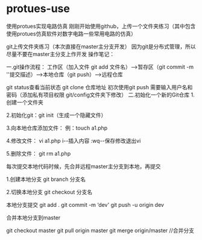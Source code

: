 # protues-use
使用protues实现电路仿真
刚刚开始使用github，上传一个文件夹练习（其中包含使用protues仿真软件对数字电路一些常用电路的仿真）

git上传文件夹练习（本次直接在master主分支开发）
因为git是分布式管理，所以尽量不要在master主分支上作开发
操作笔记：

一.git操作流程：
工作区（加入文件 git add 文件名）-->暂存区（git commit -m ''提交描述）-->本地仓库（git push）-->远程仓库

git status查看当前状态
git clone 仓库地址
初次使用git push 需要输入用户名和密码（添加私有项目权限 git/config文件夹下修改）
二.初始化一个新的Git仓库
1.创建一个文件夹

2.初始化git：git init（生成一个隐藏文件）

3.向本地仓库添加文件：
例：touch a1.php

4.修改文件：
vi a1.php
i--插入内容
:wq--保存修改退出vi

5.删除文件：
git rm a1.php

每次提交本地代码时候，先合并远程master主分支到本地，再提交

1.创建本地分支
git branch 分支名

2.切换本地分支
git checkout 分支名
 
本地分支提交
git  add .
git  commit -m ‘dev'
git push -u origin dev
 
合并本地分支到master

git  checkout master
git pull origin master
git merge origin/master  //合并分支

